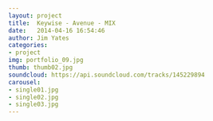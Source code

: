 ```yaml
---
layout: project
title:  Keywise - Avenue - MIX
date:   2014-04-16 16:54:46
author: Jim Yates
categories:
- project
img: portfolio_09.jpg
thumb: thumb02.jpg
soundcloud: https://api.soundcloud.com/tracks/145229894
carousel:
- single01.jpg
- single02.jpg
- single03.jpg
---
```

